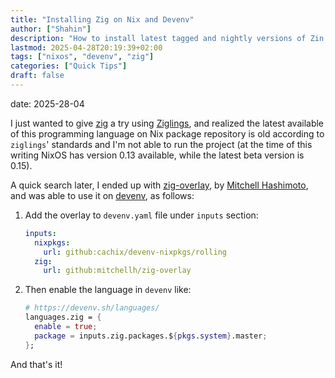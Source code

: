 ```yaml
---
title: "Installing Zig on Nix and Devenv"
author: ["Shahin"]
description: "How to install latest tagged and nightly versions of Zin in NixOS"
lastmod: 2025-04-28T20:19:39+02:00
tags: ["nixos", "devenv", "zig"]
categories: ["Quick Tips"]
draft: false
---
```


date: 2025-28-04

I just wanted to give [zig](https://ziglang.org/) a try using [Ziglings](https://codeberg.org/ziglings/exercises/#ziglings), and realized the
latest available of this programming language on Nix package
repository is old according to `ziglings`' standards and I'm not able to
run the project (at the time of this writing NixOS has version 0.13
available, while the latest beta version is 0.15).

A quick search later, I ended up with [zig-overlay](https://github.com/mitchellh/zig-overlay), by [Mitchell
Hashimoto](https://github.com/mitchellh), and was able to use it on [devenv](https://devenv.sh), as follows:

1.  Add the overlay to `devenv.yaml` file under `inputs` section:
    ```yaml
    inputs:
      nixpkgs:
        url: github:cachix/devenv-nixpkgs/rolling
      zig:
        url: github:mitchellh/zig-overlay
    ```

2.  Then enable the language in `devenv` like:
    ```nix
    # https://devenv.sh/languages/
    languages.zig = {
      enable = true;
      package = inputs.zig.packages.${pkgs.system}.master;
    };
    ```

And that's it!
